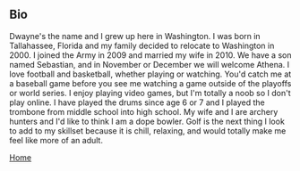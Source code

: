 ## Bio

Dwayne's the name and I grew up here in Washington. I was born in Tallahassee, Florida and my family decided to relocate to Washington in 2000. I joined the Army in 2009 and married my wife in 2010. We have a son named Sebastian, and in November or December we will welcome Athena. I love football and basketball, whether playing or watching. You'd catch me at a baseball game before you see me watching a game outside of the playoffs or world series. I enjoy playing video games, but I'm totally a noob so I don't play online. I have played the drums since age 6 or 7 and I played the trombone from middle school into high school. My wife and I are archery hunters and I'd like to think I am a dope bowler. Golf is the next thing I look to add to my skillset because it is chill, relaxing, and would totally make me feel like more of an adult.

[Home](README.md)